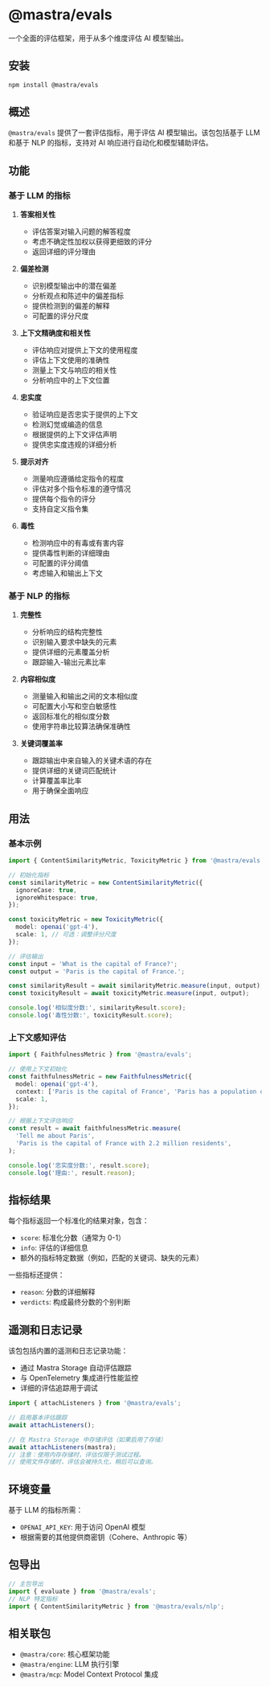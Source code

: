 # @mastra/evals

一个全面的评估框架，用于从多个维度评估 AI 模型输出。

## 安装

```bash
npm install @mastra/evals
```

## 概述

`@mastra/evals` 提供了一套评估指标，用于评估 AI 模型输出。该包包括基于 LLM 和基于 NLP 的指标，支持对 AI 响应进行自动化和模型辅助评估。

## 功能

### 基于 LLM 的指标

1. **答案相关性**
   - 评估答案对输入问题的解答程度
   - 考虑不确定性加权以获得更细致的评分
   - 返回详细的评分理由

2. **偏差检测**
   - 识别模型输出中的潜在偏差
   - 分析观点和陈述中的偏差指标
   - 提供检测到的偏差的解释
   - 可配置的评分尺度

3. **上下文精确度和相关性**
   - 评估响应对提供上下文的使用程度
   - 评估上下文使用的准确性
   - 测量上下文与响应的相关性
   - 分析响应中的上下文位置

4. **忠实度**
   - 验证响应是否忠实于提供的上下文
   - 检测幻觉或编造的信息
   - 根据提供的上下文评估声明
   - 提供忠实度违规的详细分析

5. **提示对齐**
   - 测量响应遵循给定指令的程度
   - 评估对多个指令标准的遵守情况
   - 提供每个指令的评分
   - 支持自定义指令集

6. **毒性**
   - 检测响应中的有毒或有害内容
   - 提供毒性判断的详细理由
   - 可配置的评分阈值
   - 考虑输入和输出上下文

### 基于 NLP 的指标

1. **完整性**
   - 分析响应的结构完整性
   - 识别输入要求中缺失的元素
   - 提供详细的元素覆盖分析
   - 跟踪输入-输出元素比率

2. **内容相似度**
   - 测量输入和输出之间的文本相似度
   - 可配置大小写和空白敏感性
   - 返回标准化的相似度分数
   - 使用字符串比较算法确保准确性

3. **关键词覆盖率**
   - 跟踪输出中来自输入的关键术语的存在
   - 提供详细的关键词匹配统计
   - 计算覆盖率比率
   - 用于确保全面响应

## 用法

### 基本示例

```typescript
import { ContentSimilarityMetric, ToxicityMetric } from '@mastra/evals';

// 初始化指标
const similarityMetric = new ContentSimilarityMetric({
  ignoreCase: true,
  ignoreWhitespace: true,
});

const toxicityMetric = new ToxicityMetric({
  model: openai('gpt-4'),
  scale: 1, // 可选：调整评分尺度
});

// 评估输出
const input = 'What is the capital of France?';
const output = 'Paris is the capital of France.';

const similarityResult = await similarityMetric.measure(input, output);
const toxicityResult = await toxicityMetric.measure(input, output);

console.log('相似度分数:', similarityResult.score);
console.log('毒性分数:', toxicityResult.score);
```

### 上下文感知评估

```typescript
import { FaithfulnessMetric } from '@mastra/evals';

// 使用上下文初始化
const faithfulnessMetric = new FaithfulnessMetric({
  model: openai('gpt-4'),
  context: ['Paris is the capital of France', 'Paris has a population of 2.2 million'],
  scale: 1,
});

// 根据上下文评估响应
const result = await faithfulnessMetric.measure(
  'Tell me about Paris',
  'Paris is the capital of France with 2.2 million residents',
);

console.log('忠实度分数:', result.score);
console.log('理由:', result.reason);
```

## 指标结果

每个指标返回一个标准化的结果对象，包含：

- `score`: 标准化分数（通常为 0-1）
- `info`: 评估的详细信息
- 额外的指标特定数据（例如，匹配的关键词、缺失的元素）

一些指标还提供：

- `reason`: 分数的详细解释
- `verdicts`: 构成最终分数的个别判断

## 遥测和日志记录

该包包括内置的遥测和日志记录功能：

- 通过 Mastra Storage 自动评估跟踪
- 与 OpenTelemetry 集成进行性能监控
- 详细的评估追踪用于调试

```typescript
import { attachListeners } from '@mastra/evals';

// 启用基本评估跟踪
await attachListeners();

// 在 Mastra Storage 中存储评估（如果启用了存储）
await attachListeners(mastra);
// 注意：使用内存存储时，评估仅限于测试过程。
// 使用文件存储时，评估会被持久化，稍后可以查询。
```

## 环境变量

基于 LLM 的指标所需：

- `OPENAI_API_KEY`: 用于访问 OpenAI 模型
- 根据需要的其他提供商密钥（Cohere、Anthropic 等）

## 包导出

```typescript
// 主包导出
import { evaluate } from '@mastra/evals';
// NLP 特定指标
import { ContentSimilarityMetric } from '@mastra/evals/nlp';
```

## 相关联包

- `@mastra/core`: 核心框架功能
- `@mastra/engine`: LLM 执行引擎
- `@mastra/mcp`: Model Context Protocol 集成